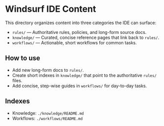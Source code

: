 # Windsurf IDE Content

This directory organizes content into three categories the IDE can surface:

- `rules/` — Authoritative rules, policies, and long-form source docs.
- `knowledge/` — Curated, concise reference pages that link back to `rules/`.
- `workflows/` — Actionable, short workflows for common tasks.

## How to use

- Add new long-form docs to `rules/`.
- Create short indexes in `knowledge/` that point to the authoritative `rules/` files.
- Add concise, step-wise guides in `workflows/` for day-to-day tasks.

## Indexes

- Knowledge: `./knowledge/README.md`
- Workflows: `./workflows/README.md`
